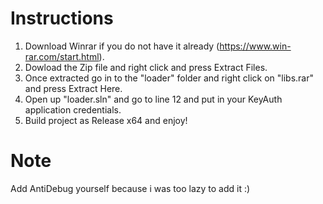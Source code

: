 # Instructions
1) Download Winrar if you do not have it already (https://www.win-rar.com/start.html).
2) Dowload the Zip file and right click and press Extract Files.
3) Once extracted go in to the "loader" folder and right click on "libs.rar" and press Extract Here.
4) Open up "loader.sln" and go to line 12 and put in your KeyAuth application credentials.
5) Build project as Release x64 and enjoy!

# Note
Add AntiDebug yourself because i was too lazy to add it :)
